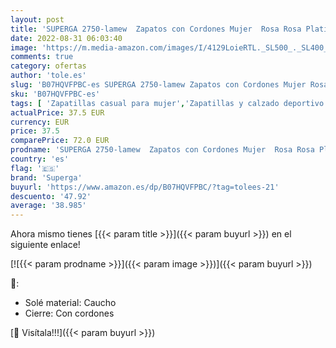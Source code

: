 ```yaml
---
layout: post
title: 'SUPERGA 2750-lamew  Zapatos con Cordones Mujer  Rosa Rosa Platinum  36 EU'
date: 2022-08-31 06:03:40
image: 'https://m.media-amazon.com/images/I/4129LoieRTL._SL500_._SL400_.jpg'
comments: true
category: ofertas
author: 'tole.es'
slug: 'B07HQVFPBC-es SUPERGA 2750-lamew Zapatos con Cordones Mujer Rosa Rosa...'
sku: 'B07HQVFPBC-es'
tags: [ 'Zapatillas casual para mujer','Zapatillas y calzado deportivo para mujer','Zapatos','Zapatos para mujer','Zapatos y complementos','superga','zapatos','🇪🇸', ]
actualPrice: 37.5 EUR
currency: EUR
price: 37.5
comparePrice: 72.0 EUR
prodname: 'SUPERGA 2750-lamew  Zapatos con Cordones Mujer  Rosa Rosa Platinum  36 EU'
country: 'es'
flag: '🇪🇸'
brand: 'Superga'
buyurl: 'https://www.amazon.es/dp/B07HQVFPBC/?tag=tolees-21'
descuento: '47.92'
average: '38.985'
---
```


Ahora mismo tienes [{{< param title >}}]({{< param buyurl >}}) en el siguiente enlace!

[![{{< param prodname >}}]({{< param image >}})]({{< param buyurl >}})

🔎:

- Solé material: Caucho
- Cierre: Con cordones

[🛒 Visítala!!!]({{< param buyurl >}})
